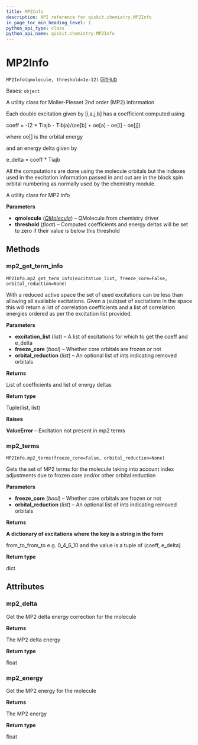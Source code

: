 ```yaml
---
title: MP2Info
description: API reference for qiskit.chemistry.MP2Info
in_page_toc_min_heading_level: 1
python_api_type: class
python_api_name: qiskit.chemistry.MP2Info
---
```


# MP2Info

<span id="qiskit.chemistry.MP2Info" />

`MP2Info(qmolecule, threshold=1e-12)` [GitHub](https://github.com/qiskit-community/qiskit-aqua/tree/stable/0.9/qiskit/chemistry/mp2info.py "view source code")

Bases: `object`

A utility class for Moller-Plesset 2nd order (MP2) information

Each double excitation given by \[i,a,j,b] has a coefficient computed using

coeff = -(2 \* Tiajb - Tibja)/(oe\[b] + oe\[a] - oe\[i] - oe\[j])

where oe\[] is the orbital energy

and an energy delta given by

e\_delta = coeff \* Tiajb

All the computations are done using the molecule orbitals but the indexes used in the excitation information passed in and out are in the block spin orbital numbering as normally used by the chemistry module.

A utility class for MP2 info

**Parameters**

*   **qmolecule** ([*QMolecule*](qiskit.chemistry.QMolecule "qiskit.chemistry.QMolecule")) – QMolecule from chemistry driver
*   **threshold** (*float*) – Computed coefficients and energy deltas will be set to zero if their value is below this threshold

## Methods

### mp2\_get\_term\_info

<span id="qiskit.chemistry.MP2Info.mp2_get_term_info" />

`MP2Info.mp2_get_term_info(excitation_list, freeze_core=False, orbital_reduction=None)`

With a reduced active space the set of used excitations can be less than allowing all available excitations. Given a (sub)set of excitations in the space this will return a list of correlation coefficients and a list of correlation energies ordered as per the excitation list provided.

**Parameters**

*   **excitation\_list** (*list*) – A list of excitations for which to get the coeff and e\_delta
*   **freeze\_core** (*bool*) – Whether core orbitals are frozen or not
*   **orbital\_reduction** (*list*) – An optional list of ints indicating removed orbitals

**Returns**

List of coefficients and list of energy deltas

**Return type**

Tuple(list, list)

**Raises**

**ValueError** – Excitation not present in mp2 terms

### mp2\_terms

<span id="qiskit.chemistry.MP2Info.mp2_terms" />

`MP2Info.mp2_terms(freeze_core=False, orbital_reduction=None)`

Gets the set of MP2 terms for the molecule taking into account index adjustments due to frozen core and/or other orbital reduction

**Parameters**

*   **freeze\_core** (*bool*) – Whether core orbitals are frozen or not
*   **orbital\_reduction** (*list*) – An optional list of ints indicating removed orbitals

**Returns**

**A dictionary of excitations where the key is a string in the form**

from\_to\_from\_to e.g. 0\_4\_6\_10 and the value is a tuple of (coeff, e\_delta)

**Return type**

dict

## Attributes

<span id="qiskit.chemistry.MP2Info.mp2_delta" />

### mp2\_delta

Get the MP2 delta energy correction for the molecule

**Returns**

The MP2 delta energy

**Return type**

float

<span id="qiskit.chemistry.MP2Info.mp2_energy" />

### mp2\_energy

Get the MP2 energy for the molecule

**Returns**

The MP2 energy

**Return type**

float

